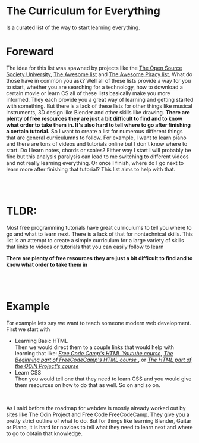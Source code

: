    # The Curriculum for Everything
Is a curated list of the way to start learning everything.


<h1>Foreward</h1>

<p>The idea for this list was spawned by projects like the <a href = 'https://github.com/ossu/computer-science'>The Open Source Society University</a>, <a href = 'https://github.com/sindresorhus/awesome'>The Awesome list</a> and <a href = 'https://github.com/Igglybuff/awesome-piracy'>The Awesome Piracy list.</a>
     What do those have in common you ask? Well all of these lists provide a way for you to start, whether you are searching for a technology,
     how to download a certain movie or learn CS all of these lists basically make you more informed. They each provide you a great way of learning and getting started with something.
     But there is a lack of these lists for other things like musical instruments, 3D design like Blender and other skills like drawing.
     <strong>There are plenty of free resources they are just a bit difficult to find and to know what order to take them in. It's also hard to tell where to go after finishing a certain tutorial.</strong> So I want to create a list for numerous different things that are general curriculumns to follow. For example, I want to learn piano and there are tons of videos and tutorials online but I don't know where to start. Do I learn notes, chords or scales? Either way I start I will probably be fine but this analysis paralysis can lead to me switching to different videos and not really learning everything. Or once I finish, where do I go next to learn more after finishing that tutorial? This list aims to help with that.</p>


<br><br/>
<h1>TLDR:</h1>
<p>Most free programming tutorials have great curriculums to tell you where to go and what to learn next. 
    There is a lack of that for nontechnical skills. This list is an attempt to create a simple curriculum for a large 
    variety of skills that links to videos or tutorials that you can easily follow to learn</p>
    <strong>There are plenty of free resources they are just a bit difficult to find and to know what order to take them in</strong>

<br></br>
<h1>Example</h1>
<p>For example lets say we want to teach someone modern web development. First we start with

<ul>
  <li>Learning Basic HTML</li>
  Then we would direct them to a couple links that would help with learning that like:
  <i><a href = "https://www.youtube.com/watch?v=kUMe1FH4CHE">Free Code Camp's HTML Youtube course</a></i>,  <i><a href = "https://www.freecodecamp.org/learn/2022/responsive-web-design/#learn-responsive-web-design-by-building-a-piano">
    The Beginning part of FreeCodeCamp's HTML course </a></i>, or 
    <i><a href = "https://www.theodinproject.com/">The HTML part of the ODIN Project's course</a></i> 
   
 <li>Learn CSS</li>
 Then you would tell one that they need to learn CSS and you would give them resources on how to do that as well. So on and so on. 


   
</ul>

<br>
<p>As I said before the roadmap for webdev is mostly already worked out by sites like The Odin Project and Free Code FreeCodeCamp. They give you a pretty strict outline of what to do.
    But for things like learning Blender, Guitar or Piano, it is hard for novices to tell what they need to learn next and where to go to obtain that knowledge.
</p>
